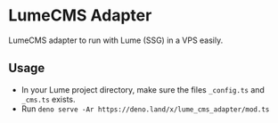 # LumeCMS Adapter

LumeCMS adapter to run with Lume (SSG) in a VPS easily.

## Usage

- In your Lume project directory, make sure the files `_config.ts` and `_cms.ts` exists.
- Run `deno serve -Ar https://deno.land/x/lume_cms_adapter/mod.ts`

